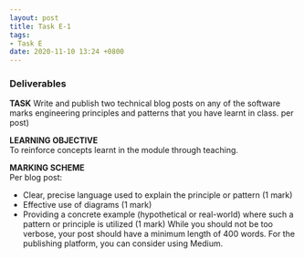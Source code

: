 ```yaml
---
layout: post
title: Task E-1
tags:
- Task E
date: 2020-11-10 13:24 +0800
---
```


### Deliverables

**TASK** 
Write and publish two technical blog posts on any of the software marks engineering principles and patterns that you have learnt in class. per post) 

**LEARNING OBJECTIVE**  
To reinforce concepts learnt in the module through teaching.

**MARKING SCHEME**  
Per blog post:
- Clear, precise language used to explain the principle or pattern (1 mark)
- Effective use of diagrams (1 mark)
- Providing a concrete example (hypothetical or real-world) where such a pattern or principle is utilized (1 mark)
While you should not be too verbose, your post should have a minimum length of 400 words. For the publishing platform, you can consider using Medium.
